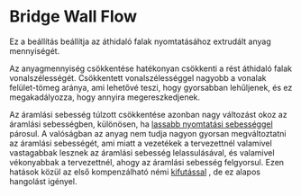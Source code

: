 # Bridge Wall Flow

Ez a beállítás beállítja az áthidaló falak nyomtatásához extrudált anyag mennyiségét.

Az anyagmennyiség csökkentése hatékonyan csökkenti a rést áthidaló falak vonalszélességét. Csökkentett vonalszélességgel nagyobb a vonalak felület-tömeg aránya, ami lehetővé teszi, hogy gyorsabban lehűljenek, és ez megakadályozza, hogy annyira megereszkedjenek.

Az áramlási sebesség túlzott csökkentése azonban nagy változást okoz az áramlási sebességben, különösen, ha [lassabb nyomtatási sebességgel](bridge_wall_speed.md) párosul. A valóságban az anyag nem tudja nagyon gyorsan megváltoztatni az áramlási sebességét, ami miatt a vezetékek a tervezettnél valamivel vastagabbak lesznek az áramlási sebesség lelassulásával, és valamivel vékonyabbak a tervezettnél, ahogy az áramlási sebesség felgyorsul. Ezen hatások közül az első kompenzálható némi [kifutással](bridge_wall_coast.md) , de ez alapos hangolást igényel.
